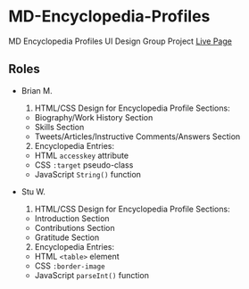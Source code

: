 # MD-Encyclopedia-Profiles
MD Encyclopedia Profiles UI Design Group Project 
[Live Page](http://btmbtm.github.io/MD-Encyclopedia-Profiles/)

## Roles
- Brian M. 
  1. HTML/CSS Design for Encyclopedia Profile Sections: 
    - Biography/Work History Section
    - Skills Section
    - Tweets/Articles/Instructive Comments/Answers Section
  
  2. Encyclopedia Entries: 
    - HTML `accesskey` attribute
    - CSS `:target` pseudo-class
    - JavaScript `String()` function

- Stu W. 
  1. HTML/CSS Design for Encyclopedia Profile Sections: 
    - Introduction Section
    - Contributions Section
    - Gratitude Section
  
  2. Encyclopedia Entries: 
    - HTML `<table>` element
    - CSS `:border-image` 
    - JavaScript `parseInt()` function
